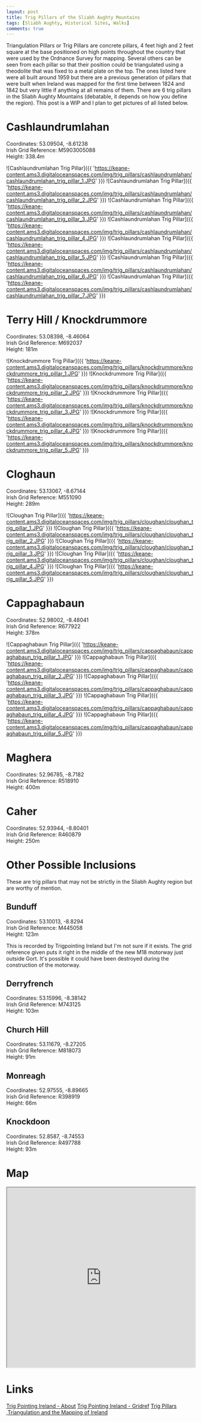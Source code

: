 ```yaml
---
layout: post
title: Trig Pillars of the Sliabh Aughty Mountains
tags: [Sliabh Aughty, Historical Sites, Walks]
comments: true
---
```


Triangulation Pillars or Trig Pillars are concrete pillars, 4 feet high and 2 feet square at the base positioned on high points throughout the country that were used by the Ordnance Survey for mapping. Several others can be seen from each pillar so that their position could be triangulated using a theodolite that was fixed to a metal plate on the top. The ones listed here were all built around 1959 but there are a previous generation of pillars that were built when Ireland was mapped for the first time between 1824 and 1842 but very little if anything at all remains of them. There are 6 trig pillars in the Sliabh Aughty Mountains (debatable, it depends on how you define the region). This post is a WIP and I plan to get pictures of all listed below.

# Cashlaundrumlahan
Coordinates: 53.09504, -8.61238  
Irish Grid Reference: M5903005088  
Height: 338.4m  

![Cashlaundrumlahan Trig Pillar]({{ 'https://keane-content.ams3.digitaloceanspaces.com/img/trig_pillars/cashlaundrumlahan/cashlaundrumlahan_trig_pillar_1.JPG' }})
![Cashlaundrumlahan Trig Pillar]({{ 'https://keane-content.ams3.digitaloceanspaces.com/img/trig_pillars/cashlaundrumlahan/cashlaundrumlahan_trig_pillar_2.JPG' }})
![Cashlaundrumlahan Trig Pillar]({{ 'https://keane-content.ams3.digitaloceanspaces.com/img/trig_pillars/cashlaundrumlahan/cashlaundrumlahan_trig_pillar_3.JPG' }})
![Cashlaundrumlahan Trig Pillar]({{ 'https://keane-content.ams3.digitaloceanspaces.com/img/trig_pillars/cashlaundrumlahan/cashlaundrumlahan_trig_pillar_4.JPG' }})
![Cashlaundrumlahan Trig Pillar]({{ 'https://keane-content.ams3.digitaloceanspaces.com/img/trig_pillars/cashlaundrumlahan/cashlaundrumlahan_trig_pillar_5.JPG' }})
![Cashlaundrumlahan Trig Pillar]({{ 'https://keane-content.ams3.digitaloceanspaces.com/img/trig_pillars/cashlaundrumlahan/cashlaundrumlahan_trig_pillar_6.JPG' }})
![Cashlaundrumlahan Trig Pillar]({{ 'https://keane-content.ams3.digitaloceanspaces.com/img/trig_pillars/cashlaundrumlahan/cashlaundrumlahan_trig_pillar_7.JPG' }})

# Terry Hill / Knockdrummore
Coordinates: 53.08398, -8.46064  
Irish Grid Reference: M692037  
Height: 181m  

![Knockdrummore Trig Pillar]({{ 'https://keane-content.ams3.digitaloceanspaces.com/img/trig_pillars/knockdrummore/knockdrummore_trig_pillar_1.JPG' }})
![Knockdrummore Trig Pillar]({{ 'https://keane-content.ams3.digitaloceanspaces.com/img/trig_pillars/knockdrummore/knockdrummore_trig_pillar_2.JPG' }})
![Knockdrummore Trig Pillar]({{ 'https://keane-content.ams3.digitaloceanspaces.com/img/trig_pillars/knockdrummore/knockdrummore_trig_pillar_3.JPG' }})
![Knockdrummore Trig Pillar]({{ 'https://keane-content.ams3.digitaloceanspaces.com/img/trig_pillars/knockdrummore/knockdrummore_trig_pillar_4.JPG' }})
![Knockdrummore Trig Pillar]({{ 'https://keane-content.ams3.digitaloceanspaces.com/img/trig_pillars/knockdrummore/knockdrummore_trig_pillar_5.JPG' }})

# Cloghaun
Coordinates: 53.13067, -8.67144  
Irish Grid Reference: M551090  
Height: 289m  

![Cloughan Trig Pillar]({{ 'https://keane-content.ams3.digitaloceanspaces.com/img/trig_pillars/cloughan/cloughan_trig_pillar_1.JPG' }})
![Cloughan Trig Pillar]({{ 'https://keane-content.ams3.digitaloceanspaces.com/img/trig_pillars/cloughan/cloughan_trig_pillar_2.JPG' }})
![Cloughan Trig Pillar]({{ 'https://keane-content.ams3.digitaloceanspaces.com/img/trig_pillars/cloughan/cloughan_trig_pillar_3.JPG' }})
![Cloughan Trig Pillar]({{ 'https://keane-content.ams3.digitaloceanspaces.com/img/trig_pillars/cloughan/cloughan_trig_pillar_4.JPG' }})
![Cloughan Trig Pillar]({{ 'https://keane-content.ams3.digitaloceanspaces.com/img/trig_pillars/cloughan/cloughan_trig_pillar_5.JPG' }})


# Cappaghabaun
Coordinates: 52.98002, -8.48041  
Irish Grid Reference: R677922  
Height: 378m  

![Cappaghabaun Trig Pillar]({{ 'https://keane-content.ams3.digitaloceanspaces.com/img/trig_pillars/cappaghabaun/cappaghabaun_trig_pillar_1.JPG' }})
![Cappaghabaun Trig Pillar]({{ 'https://keane-content.ams3.digitaloceanspaces.com/img/trig_pillars/cappaghabaun/cappaghabaun_trig_pillar_2.JPG' }})
![Cappaghabaun Trig Pillar]({{ 'https://keane-content.ams3.digitaloceanspaces.com/img/trig_pillars/cappaghabaun/cappaghabaun_trig_pillar_3.JPG' }})
![Cappaghabaun Trig Pillar]({{ 'https://keane-content.ams3.digitaloceanspaces.com/img/trig_pillars/cappaghabaun/cappaghabaun_trig_pillar_4.JPG' }})
![Cappaghabaun Trig Pillar]({{ 'https://keane-content.ams3.digitaloceanspaces.com/img/trig_pillars/cappaghabaun/cappaghabaun_trig_pillar_5.JPG' }})


# Maghera
Coordinates: 52.96785, -8.7182  
Irish Grid Reference: R518910  
Height: 400m  

# Caher
Coordinates: 52.93944, -8.80401  
Irish Grid Reference: R460879  
Height: 250m  

# Other Possible Inclusions
These are trig pillars that may not be strictly in the Sliabh Aughty region but are worthy of mention.

## Bunduff
Coordinates: 53.10013, -8.8294  
Irish Grid Reference: M445058  
Height: 123m  

This is recorded by Trigpointing Ireland but I'm not sure if it exists. The grid reference given puts it right in the middle of the new M18 motorway just outside Gort. It's possible it could have been destroyed during the construction of the motorway.

## Derryfrench
Coordinates: 53.15996, -8.38142  
Irish Grid Reference: M743125  
Height: 103m  

## Church Hill
Coordinates: 53.11679, -8.27205  
Irish Grid Reference: M818073  
Height: 91m  

## Monreagh
Coordinates: 52.97555, -8.89665  
Irish Grid Reference: R398919  
Height: 66m  

## Knockdoon
Coordinates: 52.8587, -8.74553  
Irish Grid Reference: R497788  
Height: 93m  

# Map
<iframe src="https://www.google.com/maps/d/u/0/embed?mid=1-05jE5NMe636nqUbBJe_7eAfFR5rz8A1" width="100%" height="480"></iframe>

# Links
[Trig Pointing Ireland - About](http://www.trigpointing-ireland.org.uk/about.php)
[Trig Pointing Ireland - Gridref](http://www.trigpointing-ireland.org.uk/gridref.php)
[Trig Pillars ,Triangulation and the Mapping of Ireland](http://brothersofthelug.ie/passage-tombs-tom-barragry/)

